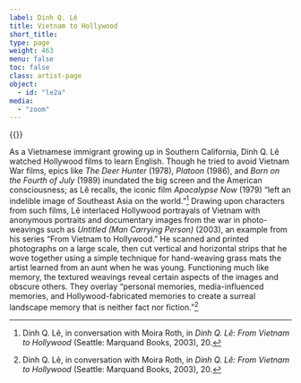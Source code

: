 ```yaml
---
label: Dinh Q. Lê
title: Vietnam to Hollywood
short_title:
type: page
weight: 463
menu: false
toc: false
class: artist-page
object:
  - id: "le2a"
media:
  - "zoom"
---
```

{{<q-figure id="le2a">}}

As a Vietnamese immigrant growing up in Southern California, Dinh Q. Lê watched Hollywood films to learn English. Though he tried to avoid Vietnam War films, epics like *The Deer Hunter* (1978), *Platoon* (1986), and *Born on the Fourth of July* (1989) inundated the big screen and the American consciousness; as Lê recalls, the iconic film *Apocalypse Now* (1979) “left an indelible image of Southeast Asia on the world.”[^1] Drawing upon characters from such films, Lê interlaced Hollywood portrayals of Vietnam with anonymous portraits and documentary images from the war in photo-weavings such as *Untitled (Man Carrying Person)* (2003), an example from his series “From Vietnam to Hollywood.” He scanned and printed photographs on a large scale, then cut vertical and horizontal strips that he wove together using a simple technique for hand-weaving grass mats the artist learned from an aunt when he was young. Functioning much like memory, the textured weavings reveal certain aspects of the images and obscure others. They overlay “personal memories, media-influenced memories, and Hollywood-fabricated memories to create a surreal landscape memory that is neither fact nor fiction.”[^2]

[^1]: Dinh Q. Lê, in conversation with Moira Roth, in *Dinh Q. Lê: From Vietnam to Hollywood* (Seattle: Marquand Books, 2003), 20.

[^2]: Dinh Q. Lê, in conversation with Moira Roth, in *Dinh Q. Lê: From Vietnam to Hollywood* (Seattle: Marquand Books, 2003), 20.
